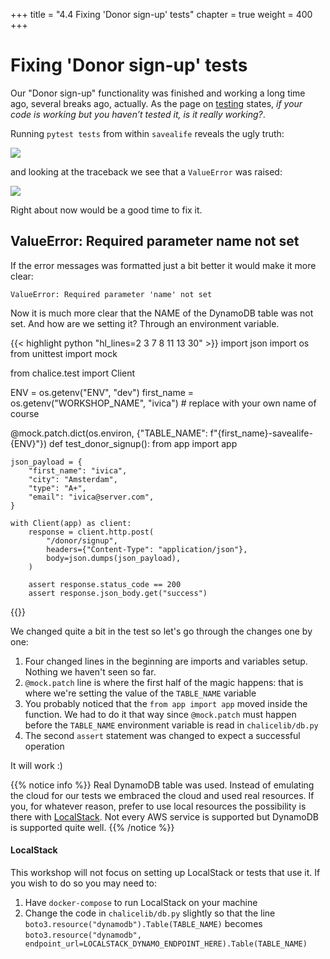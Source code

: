 +++
title = "4.4 Fixing 'Donor sign-up' tests"
chapter = true
weight = 400
+++

# Fixing 'Donor sign-up' tests

Our "Donor sign-up" functionality was finished and working a long time ago, several breaks ago, actually. As the page on
[testing](../30-donor-signup/500-testing.html) states, _if your code is working but you haven’t tested it, is it really 
working?_.

Running `pytest tests` from within `savealife` reveals the ugly truth:

![](/images/code_screenshots/60_400_1.png)

and looking at the traceback we see that a `ValueError` was raised:

![](/images/code_screenshots/60_400_2.png)

Right about now would be a good time to fix it.

## ValueError: Required parameter name not set

If the error messages was formatted just a bit better it would make it more clear:

`ValueError: Required parameter 'name' not set`

Now it is much more clear that the NAME of the DynamoDB table was not set. And how are we setting it? Through an environment
variable.

{{< highlight python "hl_lines=2 3 7 8 11 13 30" >}}
import json
import os
from unittest import mock

from chalice.test import Client

ENV = os.getenv("ENV", "dev")
first_name = os.getenv("WORKSHOP_NAME", "ivica")  # replace with your own name of course


@mock.patch.dict(os.environ, {"TABLE_NAME": f"{first_name}-savealife-{ENV}"})
def test_donor_signup():
    from app import app

    json_payload = {
        "first_name": "ivica",
        "city": "Amsterdam",
        "type": "A+",
        "email": "ivica@server.com",
    }

    with Client(app) as client:
        response = client.http.post(
            "/donor/signup",
            headers={"Content-Type": "application/json"},
            body=json.dumps(json_payload),
        )

        assert response.status_code == 200
        assert response.json_body.get("success")

{{</highlight>}}

We changed quite a bit in the test so let's go through the changes one by one:
1. Four changed lines in the beginning are imports and variables setup. Nothing we haven't seen so far.
2. `@mock.patch` line is where the first half of the magic happens: that is where we're setting the value of the `TABLE_NAME`
variable
3. You probably noticed that the `from app import app` moved inside the function. We had to do it that way since
`@mock.patch` must happen before the `TABLE_NAME` environment variable is read in `chalicelib/db.py`
4. The second `assert` statement was changed to expect a successful operation

It will work :) 

{{% notice info %}}
Real DynamoDB table was used. Instead of emulating the cloud for our tests we embraced the cloud and used real resources.
If you, for whatever reason, prefer to use local resources the possibility is there with [LocalStack](https://github.com/localstack/localstack).
Not every AWS service is supported but DynamoDB is supported quite well.
{{% /notice %}}

#### LocalStack

This workshop will not focus on setting up LocalStack or tests that use it. If you wish to do so you may need to:
1. Have `docker-compose` to run LocalStack on your machine
2. Change the code in `chalicelib/db.py` slightly so that the line `boto3.resource("dynamodb").Table(TABLE_NAME)` becomes
`boto3.resource("dynamodb", endpoint_url=LOCALSTACK_DYNAMO_ENDPOINT_HERE).Table(TABLE_NAME)`